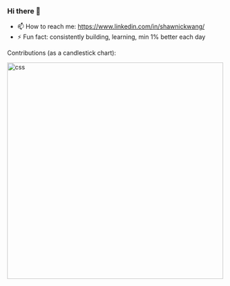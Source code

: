 ### Hi there 👋
- 📫 How to reach me: https://www.linkedin.com/in/shawnickwang/
- ⚡ Fun fact: consistently building, learning, min 1% better each day

Contributions (as a candlestick chart):

<img width="500" alt="css" src="https://github.com/user-attachments/assets/cbfbb382-6f67-444c-a2ed-894af30b0294" />

<!--
**shawnixm/shawnixm** is a ✨ _special_ ✨ repository because its `README.md` (this file) appears on your GitHub profile.

Here are some ideas to get you started:

- 🔭 I’m currently working on ...
- 🌱 I’m currently learning ...
- 👯 I’m looking to collaborate on ...
- 🤔 I’m looking for help with ...
- 💬 Ask me about ...
- 📫 How to reach me: ...
- 😄 Pronouns: ...
- ⚡ Fun fact: ...
-->

